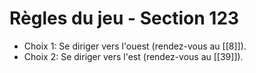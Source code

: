 # Règles du jeu - Section 123

- Choix 1: Se diriger vers l'ouest (rendez-vous au [[8]]).
- Choix 2: Se diriger vers l'est (rendez-vous au [[39]]).